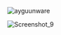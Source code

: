 
![ayguunware](https://github.com/ScriptHUBofficial/ayguun_ware/assets/106864876/17698b69-06d9-4a6e-bf7a-b657e3d3d300)

![Screenshot_9](https://github.com/ScriptHUBofficial/ayguun_ware/assets/106864876/09859e70-61e9-4e8b-9ef9-3b0daa899d79)


